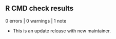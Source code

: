 ## R CMD check results

0 errors | 0 warnings | 1 note

* This is an update release with new maintainer.
